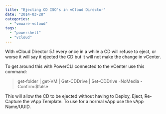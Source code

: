 ```yaml
---
title: "Ejecting CD ISO's in vCloud Director"
date: "2014-03-28"
categories: 
  - "vmware-vcloud"
tags: 
  - "powershell"
  - "vcloud"
---
```


With vCloud Director 5.1 every once in a while a CD will refuse to eject, or worse it will say it ejected the CD but it will not make the change in vCenter.

To get around this with PowerCLI connected to the vCenter use this command:

> get-folder | get-VM | Get-CDDrive | Set-CDDrive -NoMedia -Confirm:$false

This will allow the CD to be ejected without having to Deploy, Eject, Re-Capture the vApp Template. To use for a normal vApp use the vApp Name/UUID.
